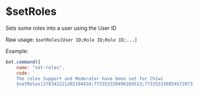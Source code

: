 # $setRoles

Sets some roles into a user using the User ID

Raw usage: `$setRoles[User ID;Role ID;Role ID;...]`

Example:

```javascript
bot.command({
    name: "set-roles",
    code: `
    The roles Support and Moderator have been set for Chïwi
    $setRoles[278342221202194434;773353339496169513;773353338854572073]
    `
```

